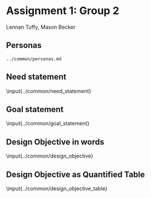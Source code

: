 # Assignment 1: Group 2

Lennan Tuffy, Mason Becker
<your name here>

## Personas

```{.include}
../common/personas.md
```

## Need statement
\input{../common/need_statement}

## Goal statement
\input{../common/goal_statement}

## Design Objective in words
\input{../common/design_objective}

## Design Objective as Quantified Table
\input{../common/design_objective_table}

